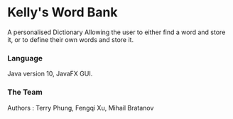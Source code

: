 # Kelly's Word Bank

 A personalised Dictionary Allowing the user to either find a word and store it,  or to define their own words and store it.

### Language
Java version 10, JavaFX GUI.

### The Team
Authors : Terry Phung, Fengqi Xu, Mihail Bratanov
